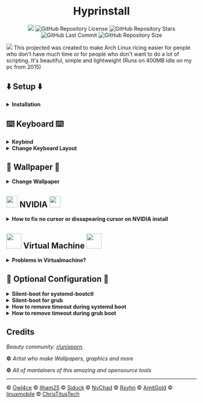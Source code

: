 <!--------------------------------------------------------TITLE-------------------------------------------------------------------->
<div align="center">

# **Hyprinstall**
<a href="https://archlinux.org/download"><img src="https://img.shields.io/badge/Arch_Linux-1793D1?style=for-the-badge&logo=arch-linux&logoColor=white"/></a>
![GitHub Repository License](https://img.shields.io/github/license/raminsamadi123/hyprinstall?style=for-the-badge&color=83DA82)
![GitHub Repository Stars](https://img.shields.io/github/stars/raminsamadi123/hyprinstall?style=for-the-badge&color=83DA82)
![GitHub Last Commit](https://img.shields.io/github/last-commit/raminsamadi123/hyprinstall?style=for-the-badge&color=83DA82) 
![GitHub Repository Size](https://img.shields.io/github/repo-size/raminsamadi123/hyprinstall?style=for-the-badge&color=83DA82)
</div>
<!--------------------------------------------------------------------------------------------------------------------------------->

<img src="https://i.imgur.com/zXzvXef.png">
This projected was created to make Arch Linux ricing easier for people who don't have much time or for people who don't want to do a lot of scripting. It's beautiful, simple and lightweight (Runs on 400MB idle on my pc from 2015)

<!--------------------------------------------------------SETUP-------------------------------------------------------------------->
## :arrow_down: Setup :arrow_down:

<details>

<summary><b>Installation</b></summary>

Install Sway desktop with archinstall (NetworkManager) if problems occur try removing your disk's partitions with fdisk or cfdisk and then reboot or you might use pacman-key --init. Note that as desktop you shall use sway with pipewire, multilib and filesystem as EXT4.

## Run hyprinstall !!DO THIS AS USER NOT ROOT!! 
During xdg-desktop-portal pick xdg-desktop-portal-wlr. If you have a NVIDIA GPU you should type Nvidia when running the script else press enter to continue. Remeber to check the dropdown menus below if any problems occur
```sh
sudo pacman -Syu git
cd && git clone https://github.com/raminsamadi123/hyprinstall
cd hyprinstall/
./hyprinstall.sh
```
If Hyprland is not automatically launching and you only get into tty try run this:
```sh
systemctl daemon-reload && systemctl enable --now getty@tty1.service && source ~/.bash_profile && reboot
```
</details>

<!--------------------------------------------------------------------------------------------------------------------------------->

<!--------------------------------------------------------KEYBOARD----------------------------------------------------------------->
## :keyboard: Keyboard :keyboard:
<details>

<summary><b>Keybind</b></summary>

| Key                                    | Action                                  |
| -------------------------------------- | --------------------------------------- |
| <kbd>SUPER                             | App Launcher                            |
| <kbd>SUPER + Q                         | Quit                                    |
| <kbd>SUPER + F                         | Fullscreen			           |
| <kbd>SUPER + Right/Left                | Focus Window		                   |
| <kbd>SUPER + SHIFT + Right/Left        | Switch Window Position	           |
| <kbd>SUPER + 1-0                       | Change Workspace                        |
| <kbd>SUPER + SHIFT + 1-0               | Move Window to Workspace                |
| <kbd>SUPER + X                         | Power Menu                              |
| <kbd>SUPER + SHIFT + S                 | Screenshot                              |
| <kbd>SUPER + SHIFT + X                 | Colorpicker                             |
| <kbd>SUPER + T                         | Terminal                                |
| <kbd>SUPER + E                         | File Manager                            |
| <kbd>SUPER + L                         | Lock Screen                             |

</details>

<details>

<summary><b>Change Keyboard Layout</b></summary>

#### Install Vim or any editor of your choice
```sh
sudo pacman -Syu vim
```
#### Find out what your X11 layout is
```sh
localectl
localectl list-x11-keymap-layouts
```
#### Edit Hyprland Configuration file
```sh
sudo vim ~/.config/hypr/hyprland.conf
```
#### Under EXEC & INPUT change se to your x11 layout
Under EXEC:
```sh
exec-once = echo se > /tmp/kb_layout
```
Under INPUT:
```sh
kb_layout = se
```

</details>
<!--------------------------------------------------------------------------------------------------------------------------------->

<!--------------------------------------------------------WALLPAPER---------------------------------------------------------------->
## :city_sunset: Wallpaper :city_sunset:
<details>

<summary><b>Change Wallpaper</b></summary>
	
#### Install Vim or any editor of your choice
```sh
sudo pacman -Syu vim
```
#### Find out your monitor's name in terminal
It should look something like ***DP-1*** or ***HDMI-A-1***
```sh
hyprctl monitors
```
#### Edit the hyprpapper.conf in terminal
```sh
sudo vim ~/.config/hypr/hyprpaper.conf
```

</details>
<!--------------------------------------------------------------------------------------------------------------------------------->

<!--------------------------------------------------------NVIDIA------------------------------------------------------------------->
## <a href="#"><img style="width: 30px;" src="https://i.imgur.com/WZoR2bK.png" /></a> NVIDIA <a href="#"><img style="width: 30px;" src="https://i.imgur.com/WZoR2bK.png" /></a>

<details>

<summary><b>How to fix no cursor or dissapearing cursor on NVIDIA install</b></summary>
	
#### Open your terminal and run the command below
```sh
echo "
    export LIBVA_DRIVER_NAME=nvidia
    export XDG_SESSION_TYPE=wayland
    export GBM_BACKEND=nvidia-drm
    export __GLX_VENDOR_LIBRARY_NAME=nvidia
    export WLR_NO_HARDWARE_CURSORS=1
    export CURSOR_INACTIVE_TIMEOUT=0
    " >> ~/.bashrc && source ~/.bashrc
```
#### Reboot
```sh
reboot
```

</details>
<!--------------------------------------------------------------------------------------------------------------------------------->
	
<!--------------------------------------------------------VIRTUAL MACHINE---------------------------------------------------------->
## <a href="#"><img style="width: 40px;" src="https://i.imgur.com/SMGkUEX.png" /></a> Virtual Machine <a href="#"><img style="width: 40px;" src="https://i.imgur.com/SMGkUEX.png" /></a>
<details>
<summary><b>Problems in Virtualmachine?</b></summary>
	
#### Here's some articles if you really want to run it in a VM. Remeber that you need to enable 3D acceleration.
### Quick tip: Go into tty by pressing ctrl+alt+(F2-F6) and run: 

```sh
Hyprland
```

### If you are on VMware install these
```sh
sudo pacman -Syu open-vm-tools xf86-input-vmouse xf86-video-vmware
```

https://unix.stackexchange.com/questions/656328/libseat-backend-seatd-c70-could-not-connect-to-socket-run-seatd-sock-no-su
https://github.com/swaywm/sway/issues/5834
https://ask.fedoraproject.org/t/cant-switch-back-to-x11/19640
https://bbs.archlinux.org/viewtopic.php?id=164391
https://www.reddit.com/r/hyprland/comments/y5fc5e/how_can_i_wrapping_the_launcher/

</details>
<!--------------------------------------------------------------------------------------------------------------------------------->

<!--------------------------------------------------------OPTIONAL CONFIGURATION--------------------------------------------------->
## :wrench: Optional Configuration :wrench:
<details>
<summary><b>Silent-boot for systemd-bootctl</b></summary>
	
### Install an editor of your choice
```sh
sudo pacman -Syu vim
```
### Edit your entries .conf file (Mine looks like this)
```sh
sudo vim /boot/loader/entries/2023-02-05_21-29-22_linux.conf
```
### add this at the end of options rw quiet splash loglevel=0 (it should look something like this)
```sh
options root=PARTUUID=a49e02ad-bb32-476d-b200-4812aafcd87f zswap.enabled=0 rw intel_pstate=no_hwp rootfstype=ext4 rw quiet splash loglevel=0
```
### Update your bootctl
```sh
sudo bootctl update
```

</details>

<details>

<summary><b>Silent-boot for grub</b></summary>
	
### Install an editor of your choice
```sh
sudo pacman -Syu vim
```
### Edit your entries grub file
```sh
sudo vim /etc/default/grub
```
### Add loglevel=0 in between quiet splashscreen (like this)
```sh
GRUB_CMDLINE_LINUX_DEFAULT="quiet loglevel=0 splash"
```
### Update your grub
```sh
grub-mkconfig -o /boot/grub/grub.cfg
```

</details>

<details>

<summary><b>How to remove timeout during systemd boot</b></summary>
	
### Run this in your terminal
```sh
sudo sh -c "echo -e '#timeout 3\n#console-mode keep' > /boot/loader/loader.conf" 
```

</details>

<details>

<summary><b>How to remove timeout during grub boot</b></summary>
	
### Install an editor of your choice
```sh
sudo pacman -Syu vim 
```
### Edit your grub file
```sh
sudo vim /etc/default/grub 
```
### Change GRUB_TIMEOUT to be equal to 0
```sh
GRUB_TIMEOUT=0 
```
### Update grub
```sh
grub-mkconfig -o /boot/grub/grub.cfg
```

</details>
</details>
<!--------------------------------------------------------------------------------------------------------------------------------->

<!--------------------------------------------------------CREDIT------------------------------------------------------------------->
## Credits

_Beauty community: [r/unixporn](https://www.reddit.com/r/unixporn)._

**©** _Artist who make Wallpapers, graphics and more_

**©** _All of mantainers of this amazing and opensource tools_

---


© [Owl4ce](https://github.com/owl4ce)
© [Ilham25](https://github.com/ilham25)
© [Siduck](https://github.com/siduck)
© [NvChad](https://github.com/NvChad) 
© [Rxyhn](https://github.com/rxyhn)
© [AmitGold](https://github.com/AmitGolden)
© [linuxmobile](https://github.com/linuxmobile)
© [ChrisTitusTech](https://github.com/ChrisTitusTech)
<!--------------------------------------------------------------------------------------------------------------------------------->
